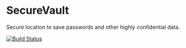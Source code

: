 # SecureVault
Secure location to save passwords and other highly confidential data.

[![Build Status](https://travis-ci.org/ClaudioPaonessa/SecureVault.svg?branch=master)](https://travis-ci.org/ClaudioPaonessa/SecureVault)
